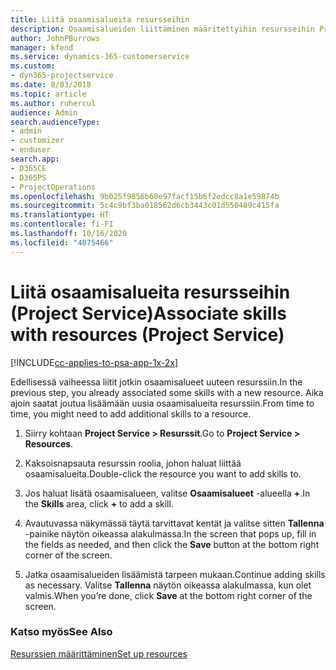 ```yaml
---
title: Liitä osaamisalueita resursseihin
description: Osaamisalueiden liittäminen määritettyihin resursseihin Project Servicessä
author: JohnPBurrows
manager: kfend
ms.service: dynamics-365-customerservice
ms.custom:
- dyn365-projectservice
ms.date: 8/03/2018
ms.topic: article
ms.author: ruhercul
audience: Admin
search.audienceType:
- admin
- customizer
- enduser
search.app:
- D365CE
- D365PS
- ProjectOperations
ms.openlocfilehash: 9b025f9856b60e97facf15b6f2edcc8a1e59874b
ms.sourcegitcommit: 5c4c9bf3ba018562d6cb3443c01d550489c415fa
ms.translationtype: HT
ms.contentlocale: fi-FI
ms.lasthandoff: 10/16/2020
ms.locfileid: "4075466"
---
```

# <a name="associate-skills-with-resources-project-service"></a><span data-ttu-id="af6a0-103">Liitä osaamisalueita resursseihin (Project Service)</span><span class="sxs-lookup"><span data-stu-id="af6a0-103">Associate skills with resources (Project Service)</span></span>

[!INCLUDE[cc-applies-to-psa-app-1x-2x](../includes/cc-applies-to-psa-app-1x-2x.md)]

<span data-ttu-id="af6a0-104">Edellisessä vaiheessa liitit jotkin osaamisalueet uuteen resurssiin.</span><span class="sxs-lookup"><span data-stu-id="af6a0-104">In the previous step, you already associated some skills with  a new resource.</span></span> <span data-ttu-id="af6a0-105">Aika ajoin saatat joutua lisäämään uusia osaamisalueita resurssiin.</span><span class="sxs-lookup"><span data-stu-id="af6a0-105">From time to time, you might need to add additional skills to a resource.</span></span>  
  
1.  <span data-ttu-id="af6a0-106">Siirry kohtaan **Project Service > Resurssit**.</span><span class="sxs-lookup"><span data-stu-id="af6a0-106">Go to **Project Service > Resources**.</span></span>  
  
2.  <span data-ttu-id="af6a0-107">Kaksoisnapsauta resurssin roolia, johon haluat liittää osaamisalueita.</span><span class="sxs-lookup"><span data-stu-id="af6a0-107">Double-click the resource you want to add skills to.</span></span>  
  
3.  <span data-ttu-id="af6a0-108">Jos haluat lisätä osaamisalueen, valitse **Osaamisalueet** -alueella **+**.</span><span class="sxs-lookup"><span data-stu-id="af6a0-108">In the **Skills** area, click **+** to add a skill.</span></span>  
  
4.  <span data-ttu-id="af6a0-109">Avautuvassa näkymässä täytä tarvittavat kentät ja valitse sitten **Tallenna** -painike näytön oikeassa alakulmassa.</span><span class="sxs-lookup"><span data-stu-id="af6a0-109">In the screen that pops up, fill in the fields as needed, and then click the **Save** button at the bottom right corner of the screen.</span></span>  
  
5.  <span data-ttu-id="af6a0-110">Jatka osaamisalueiden lisäämistä tarpeen mukaan.</span><span class="sxs-lookup"><span data-stu-id="af6a0-110">Continue adding skills as necessary.</span></span> <span data-ttu-id="af6a0-111">Valitse **Tallenna** näytön oikeassa alakulmassa, kun olet valmis.</span><span class="sxs-lookup"><span data-stu-id="af6a0-111">When you’re done, click **Save** at the bottom right corner of the screen.</span></span>  
  
### <a name="see-also"></a><span data-ttu-id="af6a0-112">Katso myös</span><span class="sxs-lookup"><span data-stu-id="af6a0-112">See Also</span></span>  
 [<span data-ttu-id="af6a0-113">Resurssien määrittäminen</span><span class="sxs-lookup"><span data-stu-id="af6a0-113">Set up resources</span></span>](../psa/set-up-resources.md)
